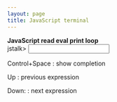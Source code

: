 ```yaml
---
layout: page
title: JavaScript terminal
---
```


<div id="terminal" class="well">
  <div class="line highlight"><b>JavaScript read eval print loop</b></div>
  <div id="inputline" class="line">jstalk&gt; <input type="text" id="input" autocomplete="off"></input></div>
  <div id="suggest"></div>
</div>

Control+Space
: show completion

Up
: previous expression

Down:
: next expression

<script type="text/javascript" src="terminal.js"></script>
<script type="text/javascript" src="suggest.js"></script>
<script type="text/javascript">
  window.onload = function() {
      window.term = new Terminal(window, "inputline", "input", "line", "suggest");
  }
</script>
